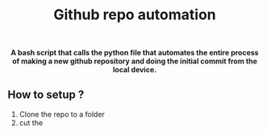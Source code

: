 <head>
  <h1 align = "center"><b>Github repo automation</b></h1><br>
</head>

<p align="center"><b>
A bash script that calls the python file that automates the entire process of making a new github repository and doing the initial commit from the local device.
  </b></p>
  
## How to setup ?
1. Clone the repo to a folder 
2. cut the 
